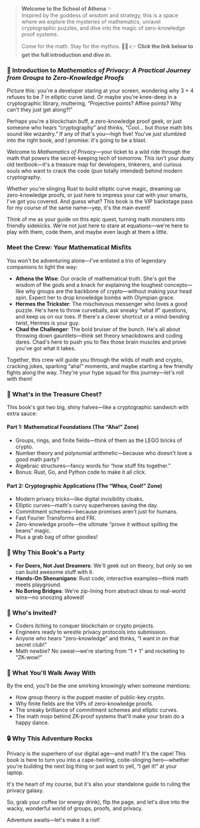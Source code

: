 > **Welcome to the School of Athena** ✨  
> Inspired by the goddess of wisdom and strategy, this is a space where we explore the mysteries of mathematics, unravel cryptographic puzzles, and dive into the magic of zero-knowledge proof systems.  
>  
> Come for the math. Stay for the mythos. 🧠🔮
> 👉 **Click the link below to get the full introduction and dive in.**

### 🔐 Introduction to *Mathematics of Privacy: A Practical Journey from Groups to Zero-Knowledge Proofs*

Picture this: you're a developer staring at your screen, wondering why 3 + 4 refuses to be 7 in elliptic curve land. Or maybe you're knee-deep in a cryptographic library, muttering, “Projective points? Affine points? Why can't they just get along?!”

Perhaps you're a blockchain buff, a zero-knowledge proof geek, or just someone who hears “cryptography” and thinks, “Cool… but those math bits sound like wizardry.” If any of that's you—high five! You've just stumbled into the right book, and I promise: it's going to be a blast.

Welcome to *Mathematics of Privacy*—your ticket to a wild ride through the math that powers the secret-keeping tech of tomorrow. This isn't your dusty old textbook—it's a treasure map for developers, tinkerers, and curious souls who want to crack the code (pun totally intended) behind modern cryptography.

Whether you're slinging Rust to build elliptic curve magic, dreaming up zero-knowledge proofs, or just here to impress your cat with your smarts, I've got you covered. And guess what? This book is the VIP backstage pass for my course of the same name—yep, it's the main event!

Think of me as your guide on this epic quest, turning math monsters into friendly sidekicks. We're not just here to stare at equations—we're here to play with them, code them, and maybe even laugh at them a little.

### Meet the Crew: Your Mathematical Misfits

You won't be adventuring alone—I've enlisted a trio of legendary companions to light the way:

- **Athena the Wise**: Our oracle of mathematical truth. She's got the wisdom of the gods and a knack for explaining the toughest concepts—like why groups are the backbone of crypto—without making your head spin. Expect her to drop knowledge bombs with Olympian grace.
- **Hermes the Trickster**: The mischievous messenger who loves a good puzzle. He's here to throw curveballs, ask sneaky “what if” questions, and keep us on our toes. If there's a clever shortcut or a mind-bending twist, Hermes is your guy.
- **Chad the Challenger**: The bold bruiser of the bunch. He's all about throwing down gauntlets—think set theory smackdowns and coding dares. Chad's here to push you to flex those brain muscles and prove you've got what it takes.

Together, this crew will guide you through the wilds of math and crypto, cracking jokes, sparking “aha!” moments, and maybe starting a few friendly fights along the way. They're your hype squad for this journey—let's roll with them!

### 🧭 What's in the Treasure Chest?

This book's got two big, shiny halves—like a cryptographic sandwich with extra sauce:

#### Part 1: Mathematical Foundations (The “Aha!” Zone)
- Groups, rings, and finite fields—think of them as the LEGO bricks of crypto.
- Number theory and polynomial arithmetic—because who doesn't love a good math party?
- Algebraic structures—fancy words for “how stuff fits together.”
- Bonus: Rust, Go, and Python code to make it all click.

#### Part 2: Cryptographic Applications (The “Whoa, Cool!” Zone)
- Modern privacy tricks—like digital invisibility cloaks.
- Elliptic curves—math's curvy superheroes saving the day.
- Commitment schemes—because promises aren't just for humans.
- Fast Fourier Transforms and FRI.
- Zero-knowledge proofs—the ultimate “prove it without spilling the beans” magic.
- Plus a grab bag of other goodies!

### 🎯 Why This Book's a Party

- **For Doers, Not Just Dreamers**: We'll geek out on theory, but only so we can build awesome stuff with it.
- **Hands-On Shenanigans**: Rust code, interactive examples—think math meets playground.
- **No Boring Bridges**: We're zip-lining from abstract ideas to real-world wins—no snoozing allowed!

### 👥 Who's Invited?

- Coders itching to conquer blockchain or crypto projects.
- Engineers ready to wrestle privacy protocols into submission.
- Anyone who hears “zero-knowledge” and thinks, “I want in on that secret club!”
- Math newbie? No sweat—we're starting from “1 + 1” and rocketing to “ZK-wow!”

### 📘 What You'll Walk Away With

By the end, you'll be the one smirking knowingly when someone mentions:
- How group theory is the puppet master of public-key crypto.
- Why finite fields are the VIPs of zero-knowledge proofs.
- The sneaky brilliance of commitment schemes and elliptic curves.
- The math mojo behind ZK-proof systems that'll make your brain do a happy dance.

### 🔒 Why This Adventure Rocks

Privacy is the superhero of our digital age—and math? It's the cape!
This book is here to turn you into a cape-twirling, code-slinging hero—whether you're building the next big thing or just want to yell, “I get it!” at your laptop.

It's the heart of my course, but it's also your standalone guide to ruling the privacy galaxy.

So, grab your coffee (or energy drink), flip the page, and let's dive into the wacky, wonderful world of groups, proofs, and privacy.

Adventure awaits—let's make it a riot!
